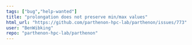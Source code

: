 ```yaml
---
tags: ["bug","help-wanted"]
title: "prolongation does not preserve min/max values"
html_url: "https://github.com/parthenon-hpc-lab/parthenon/issues/773"
user: "BenWibking"
repo: "parthenon-hpc-lab/parthenon"
---
```


